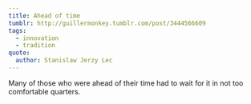 ```yaml
---
title: Ahead of time
tumblr: http://guillermonkey.tumblr.com/post/3444566609
tags:
  - innovation
  - tradition
quote:
  author: Stanislaw Jerzy Lec
---
```


Many of those who were ahead of their time had to wait for it in not too comfortable quarters.
